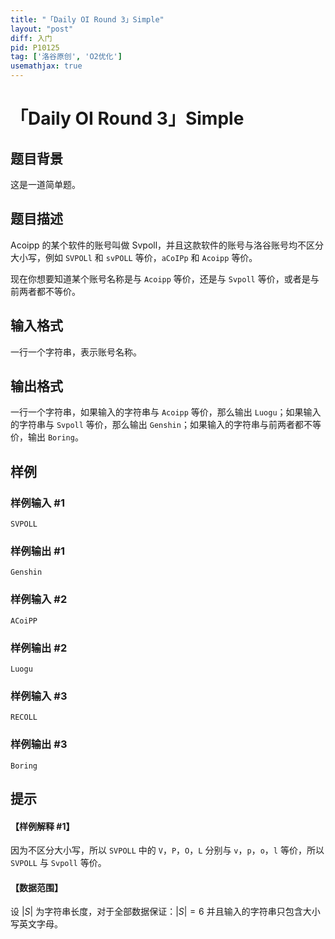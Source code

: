 ```yaml
---
title: "「Daily OI Round 3」Simple"
layout: "post"
diff: 入门
pid: P10125
tag: ['洛谷原创', 'O2优化']
usemathjax: true
---
```


# 「Daily OI Round 3」Simple
## 题目背景

这是一道简单题。
## 题目描述

Acoipp 的某个软件的账号叫做 Svpoll，并且这款软件的账号与洛谷账号均不区分大小写，例如 $\texttt{SVPOLl}$ 和 $\texttt{svPOLL}$ 等价，$\texttt{aCoIPp}$ 和 $\texttt{Acoipp}$ 等价。

现在你想要知道某个账号名称是与 $\texttt{Acoipp}$ 等价，还是与 $\texttt{Svpoll}$ 等价，或者是与前两者都不等价。
## 输入格式

一行一个字符串，表示账号名称。
## 输出格式

一行一个字符串，如果输入的字符串与 $\texttt{Acoipp}$ 等价，那么输出 $\texttt{Luogu}$；如果输入的字符串与 $\texttt{Svpoll}$ 等价，那么输出 $\texttt{Genshin}$；如果输入的字符串与前两者都不等价，输出 $\texttt{Boring}$。
## 样例

### 样例输入 #1
```
SVPOLL
```
### 样例输出 #1
```
Genshin
```
### 样例输入 #2
```
ACoiPP
```
### 样例输出 #2
```
Luogu
```
### 样例输入 #3
```
RECOLL
```
### 样例输出 #3
```
Boring
```
## 提示

#### 【样例解释 #1】

因为不区分大小写，所以 $\texttt{SVPOLL}$ 中的 $\texttt{V}$，$\texttt{P}$，$\texttt{O}$，$\texttt{L}$ 分别与 $\texttt{v}$，$\texttt{p}$，$\texttt{o}$，$\texttt{l}$ 等价，所以 $\texttt{SVPOLL}$ 与 $\texttt{Svpoll}$ 等价。

#### 【数据范围】

设 $|S|$ 为字符串长度，对于全部数据保证：$|S|=6$ 并且输入的字符串只包含大小写英文字母。
